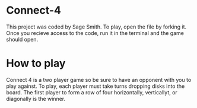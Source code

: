 # Connect-4
 This project was coded by Sage Smith. To play, open the file by forking it. Once you recieve access to the code, run it in the terminal and the game should open.
 
 # How to play
 Connect 4 is a two player game so be sure to have an opponent with you to play against. To play, each player must take turns dropping disks into the board. The first player to form a row of four horizontally, verticallyt, or diagonally is the winner.
